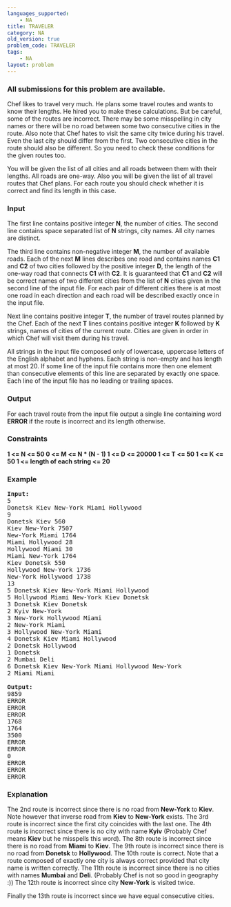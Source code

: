 ```yaml
---
languages_supported:
    - NA
title: TRAVELER
category: NA
old_version: true
problem_code: TRAVELER
tags:
    - NA
layout: problem
---
```

###  All submissions for this problem are available. 

Chef likes to travel very much. He plans some travel routes and wants to know their lengths. He hired you to make these calculations. But be careful, some of the routes are incorrect. There may be some misspelling in city names or there will be no road between some two consecutive cities in the route. Also note that Chef hates to visit the same city twice during his travel. Even the last city should differ from the first. Two consecutive cities in the route should also be different. So you need to check these conditions for the given routes too. 

 You will be given the list of all cities and all roads between them with their lengths. All roads are one-way. Also you will be given the list of all travel routes that Chef plans. For each route you should check whether it is correct and find its length in this case.

### Input

The first line contains positive integer **N**, the number of cities. The second line contains space separated list of **N** strings, city names. All city names are distinct. 

 The third line contains non-negative integer **M**, the number of available roads. Each of the next **M** lines describes one road and contains names **C1** and **C2** of two cities followed by the positive integer **D**, the length of the one-way road that connects **C1** with **C2**. It is guaranteed that **C1** and **C2** will be correct names of two different cities from the list of **N** cities given in the second line of the input file. For each pair of different cities there is at most one road in each direction and each road will be described exactly once in the input file. 

 Next line contains positive integer **T**, the number of travel routes planned by the Chef. Each of the next **T** lines contains positive integer **K** followed by **K** strings, names of cities of the current route. Cities are given in order in which Chef will visit them during his travel. 

 All strings in the input file composed only of lowercase, uppercase letters of the English alphabet and hyphens. Each string is non-empty and has length at most 20. If some line of the input file contains more then one element than consecutive elements of this line are separated by exactly one space. Each line of the input file has no leading or trailing spaces.

### Output

For each travel route from the input file output a single line containing word **ERROR** if the route is incorrect and its length otherwise.

### Constraints

 **1 <= N <= 50 
 0 <= M <= N \* (N - 1) 
 1 <= D <= 20000 
 1 <= T <= 50 
 1 <= K <= 50 
 1 <= length of each string <= 20**

### Example

<pre><b>Input:</b>
5
Donetsk Kiev New-York Miami Hollywood
9
Donetsk Kiev 560
Kiev New-York 7507
New-York Miami 1764
Miami Hollywood 28
Hollywood Miami 30
Miami New-York 1764
Kiev Donetsk 550
Hollywood New-York 1736
New-York Hollywood 1738
13
5 Donetsk Kiev New-York Miami Hollywood
5 Hollywood Miami New-York Kiev Donetsk
3 Donetsk Kiev Donetsk
2 Kyiv New-York
3 New-York Hollywood Miami
2 New-York Miami
3 Hollywood New-York Miami
4 Donetsk Kiev Miami Hollywood
2 Donetsk Hollywood
1 Donetsk
2 Mumbai Deli
6 Donetsk Kiev New-York Miami Hollywood New-York
2 Miami Miami

<b>Output:</b>
9859
ERROR
ERROR
ERROR
1768
1764
3500
ERROR
ERROR
0
ERROR
ERROR
ERROR
</pre>
### Explanation

The 2nd route is incorrect since there is no road from **New-York** to **Kiev**. Note however that inverse road from **Kiev** to **New-York** exists. 
 The 3rd route is incorrect since the first city coincides with the last one. 
 The 4th route is incorrect since there is no city with name **Kyiv** (Probably Chef means **Kiev** but he misspells this word). 
 The 8th route is incorrect since there is no road from **Miami** to **Kiev**. 
 The 9th route is incorrect since there is no road from **Donetsk** to  **Hollywood**. 
 The 10th route is correct. Note that a route composed of exactly one city is always correct provided that city name is written correctly. 
 The 11th route is incorrect since there is no cities with names **Mumbai** and **Deli**. (Probably Chef is not so good in geography :)) 
 The 12th route is incorrect since city **New-York** is visited twice.



Finally the 13th route is incorrect since we have equal consecutive cities.
